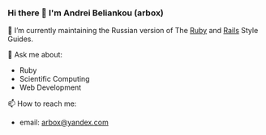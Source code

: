### Hi there 👋 I'm Andrei Beliankou (arbox)

<!--
**arbox/arbox** is a ✨ _special_ ✨ repository because its `README.md` (this file) appears on your GitHub profile.

Here are some ideas to get you started:

- 🔭 I’m currently working on ...
- 🌱 I’m currently learning ...
- 👯 I’m looking to collaborate on ...
- 🤔 I’m looking for help with ...
- 💬 Ask me about ...
- 📫 How to reach me: ...
- 😄 Pronouns: ...
- ⚡ Fun fact: ...
-->

🔭 I’m currently maintaining the Russian version of The
[Ruby](https://github.com/arbox/ruby-style-guide)
and
[Rails](https://github.com/arbox/rails-style-guide)
Style Guides.

💬 Ask me about:
  - Ruby
  - Scientific Computing
  - Web Development

📫 How to reach me:
  - email: arbox@yandex.com
